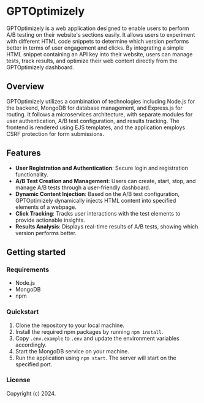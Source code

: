 # GPTOptimizely

GPTOptimizely is a web application designed to enable users to perform A/B testing on their website's sections easily. It allows users to experiment with different HTML code snippets to determine which version performs better in terms of user engagement and clicks. By integrating a simple HTML snippet containing an API key into their website, users can manage tests, track results, and optimize their web content directly from the GPTOptimizely dashboard.

## Overview

GPTOptimizely utilizes a combination of technologies including Node.js for the backend, MongoDB for database management, and Express.js for routing. It follows a microservices architecture, with separate modules for user authentication, A/B test configuration, and results tracking. The frontend is rendered using EJS templates, and the application employs CSRF protection for form submissions.

## Features

- **User Registration and Authentication**: Secure login and registration functionality.
- **A/B Test Creation and Management**: Users can create, start, stop, and manage A/B tests through a user-friendly dashboard.
- **Dynamic Content Injection**: Based on the A/B test configuration, GPTOptimizely dynamically injects HTML content into specified elements of a webpage.
- **Click Tracking**: Tracks user interactions with the test elements to provide actionable insights.
- **Results Analysis**: Displays real-time results of A/B tests, showing which version performs better.

## Getting started

### Requirements

- Node.js
- MongoDB
- npm

### Quickstart

1. Clone the repository to your local machine.
2. Install the required npm packages by running `npm install`.
3. Copy `.env.example` to `.env` and update the environment variables accordingly.
4. Start the MongoDB service on your machine.
5. Run the application using `npm start`. The server will start on the specified port.

### License

Copyright (c) 2024.